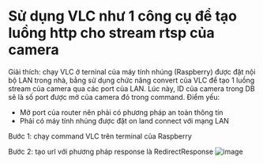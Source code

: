 # Sử dụng VLC như 1 công cụ để tạo luồng http cho stream rtsp của camera  

Giải thích: chạy VLC ở terninal của máy tính nhúng (Raspberry) được đặt nội bộ LAN trong nhà, bằng sử dụng chức năng convert của VLC để tạo 1 luồng stream của camera qua các port của LAN. Lúc này, ID của camera trong DB sẽ là số port được mở của camera đó trong command.
Điểm yếu:  
  - Mở port của router nên phải có phương pháp an toàn thông tin
  - Phải có máy tính nhúng được đặt on land connect với mạng LAN  
  
Bước 1: chạy command VLC trên terminal của Raspberry

Bước 2: tạo url với phương pháp response là RedirectResponse
![image](https://github.com/nguyenlegialam/rtsp_to_http_vlc/assets/116132135/ddac3a8a-9af2-44c0-8525-181109adb98a)


